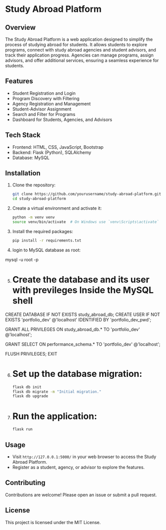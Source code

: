 # Study Abroad Platform

## Overview

The Study Abroad Platform is a web application designed to simplify the process of studying abroad for students. It allows students to explore programs, connect with study abroad agencies and student advisors, and track their application progress. Agencies can manage programs, assign advisors, and offer additional services, ensuring a seamless experience for students.

## Features

- Student Registration and Login
- Program Discovery with Filtering
- Agency Registration and Management
- Student-Advisor Assignment
- Search and Filter for Programs
- Dashboard for Students, Agencies, and Advisors

## Tech Stack

- Frontend: HTML, CSS, JavaScript, Bootstrap
- Backend: Flask (Python), SQLAlchemy
- Database: MySQL

## Installation

1. Clone the repository:

   ```bash
   git clone https://github.com/yourusername/study-abroad-platform.git
   cd study-abroad-platform
   ```

2. Create a virtual environment and activate it:

   ```bash
   python -m venv venv
   source venv/bin/activate  # On Windows use `venv\Scripts\activate`
   ```

3. Install the required packages:

   ```bash
   pip install -r requirements.txt
   ```

4. login to MySQL database as root:

mysql -u root -p

5. # Create the database and its user with previleges Inside the MySQL shell

CREATE DATABASE IF NOT EXISTS study_abroad_db;
CREATE USER IF NOT EXISTS 'portfolio_dev' @'localhost' IDENTIFIED BY 'portfolio_dev_pwd';

GRANT ALL PRIVILEGES ON study_abroad_db.\* TO 'portfolio_dev' @'localhost';

GRANT SELECT ON performance_schema.\* TO 'portfolio_dev' @'localhost';

FLUSH PRIVILEGES;
EXIT

6. # Set up the database migration:

   ```bash
   flask db init
   flask db migrate -m "Initial migration."
   flask db upgrade
   ```

7. # Run the application:
   ```bash
   flask run
   ```

## Usage

- Visit `http://127.0.0.1:5000/` in your web browser to access the Study Abroad Platform.
- Register as a student, agency, or advisor to explore the features.

## Contributing

Contributions are welcome! Please open an issue or submit a pull request.

## License

This project is licensed under the MIT License.
